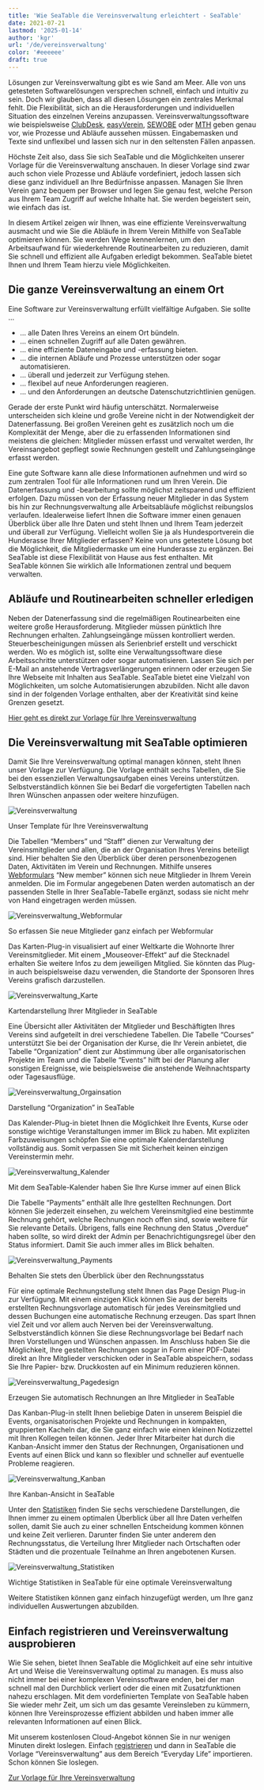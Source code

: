 ```yaml
---
title: 'Wie SeaTable die Vereinsverwaltung erleichtert - SeaTable'
date: 2021-07-21
lastmod: '2025-01-14'
author: 'kgr'
url: '/de/vereinsverwaltung'
color: '#eeeeee'
draft: true
---
```


Lösungen zur Vereinsverwaltung gibt es wie Sand am Meer. Alle von uns getesteten Softwarelösungen versprechen schnell, einfach und intuitiv zu sein. Doch wir glauben, dass all diesen Lösungen ein zentrales Merkmal fehlt. Die Flexibilität, sich an die Herausforderungen und individuellen Situation des einzelnen Vereins anzupassen. Vereinsverwaltungssoftware wie beispielsweise [ClubDesk](https://www.clubdesk.de/), [easyVerein](https://easyverein.com/), [SEWOBE](https://www.sewobe.de/) oder [MTH](https://www.mth-software.de/) geben genau vor, wie Prozesse und Abläufe aussehen müssen. Eingabemasken und Texte sind unflexibel und lassen sich nur in den seltensten Fällen anpassen.

Höchste Zeit also, dass Sie sich SeaTable und die Möglichkeiten unserer Vorlage für die Vereinsverwaltung anschauen. In dieser Vorlage sind zwar auch schon viele Prozesse und Abläufe vordefiniert, jedoch lassen sich diese ganz individuell an Ihre Bedürfnisse anpassen. Managen Sie Ihren Verein ganz bequem per Browser und legen Sie genau fest, welche Person aus Ihrem Team Zugriff auf welche Inhalte hat. Sie werden begeistert sein, wie einfach das ist.

In diesem Artikel zeigen wir Ihnen, was eine effiziente Vereinsverwaltung ausmacht und wie Sie die Abläufe in Ihrem Verein Mithilfe von SeaTable optimieren können. Sie werden Wege kennenlernen, um den Arbeitsaufwand für wiederkehrende Routinearbeiten zu reduzieren, damit Sie schnell und effizient alle Aufgaben erledigt bekommen. SeaTable bietet Ihnen und Ihrem Team hierzu viele Möglichkeiten.

## Die ganze Vereinsverwaltung an einem Ort

Eine Software zur Vereinsverwaltung erfüllt vielfältige Aufgaben. Sie sollte …

- … alle Daten Ihres Vereins an einem Ort bündeln.
- … einen schnellen Zugriff auf alle Daten gewähren.
- … eine effiziente Dateneingabe und -erfassung bieten.
- … die internen Abläufe und Prozesse unterstützen oder sogar automatisieren.
- … überall und jederzeit zur Verfügung stehen.
- … flexibel auf neue Anforderungen reagieren.
- … und den Anforderungen an deutsche Datenschutzrichtlinien genügen.

Gerade der erste Punkt wird häufig unterschätzt. Normalerweise unterscheiden sich kleine und große Vereine nicht in der Notwendigkeit der Datenerfassung. Bei großen Vereinen geht es zusätzlich noch um die Komplexität der Menge, aber die zu erfassenden Informationen sind meistens die gleichen: Mitglieder müssen erfasst und verwaltet werden, Ihr Vereinsangebot gepflegt sowie Rechnungen gestellt und Zahlungseingänge erfasst werden.

Eine gute Software kann alle diese Informationen aufnehmen und wird so zum zentralen Tool für alle Informationen rund um Ihren Verein. Die Datenerfassung und -bearbeitung sollte möglichst zeitsparend und effizient erfolgen. Dazu müssen von der Erfassung neuer Mitglieder in das System bis hin zur Rechnungsverwaltung alle Arbeitsabläufe möglichst reibungslos verlaufen. Idealerweise liefert Ihnen die Software immer einen genauen Überblick über alle Ihre Daten und steht Ihnen und Ihrem Team jederzeit und überall zur Verfügung. Vielleicht wollen Sie ja als Hundesportverein die Hunderasse Ihrer Mitglieder erfassen? Keine von uns getestete Lösung bot die Möglichkeit, die Mitgliedermaske um eine Hunderasse zu ergänzen. Bei SeaTable ist diese Flexibilität von Hause aus fest enthalten. Mit SeaTable können Sie wirklich alle Informationen zentral und bequem verwalten.

## Abläufe und Routinearbeiten schneller erledigen

Neben der Datenerfassung sind die regelmäßigen Routinearbeiten eine weitere große Herausforderung. Mitglieder müssen pünktlich Ihre Rechnungen erhalten. Zahlungseingänge müssen kontrolliert werden. Steuerbescheinigungen müssen als Serienbrief erstellt und verschickt werden. Wo es möglich ist, sollte eine Verwaltungssoftware diese Arbeitsschritte unterstützen oder sogar automatisieren. Lassen Sie sich per E-Mail an anstehende Vertragsverlängerungen erinnern oder erzeugen Sie Ihre Webseite mit Inhalten aus SeaTable. SeaTable bietet eine Vielzahl von Möglichkeiten, um solche Automatisierungen abzubilden. Nicht alle davon sind in der folgenden Vorlage enthalten, aber der Kreativität sind keine Grenzen gesetzt.

[Hier geht es direkt zur Vorlage für Ihre Vereinsverwaltung](https://seatable.io/vorlage/shatbqkjsny6tmytw-wefa/)

## Die Vereinsverwaltung mit SeaTable optimieren

Damit Sie Ihre Vereinsverwaltung optimal managen können, steht Ihnen unser Vorlage zur Verfügung. Die Vorlage enthält sechs Tabellen, die Sie bei den essenziellen Verwaltungsaufgaben eines Vereins unterstützen. Selbstverständlich können Sie bei Bedarf die vorgefertigten Tabellen nach Ihren Wünschen anpassen oder weitere hinzufügen.

![Vereinsverwaltung](https://seatable.de/wp-content/uploads/2021/07/Vereinsverwaltung.jpg)

Unser Template für Ihre Vereinsverwaltung

Die Tabellen “Members” und “Staff” dienen zur Verwaltung der Vereinsmitglieder und allen, die an der Organisation Ihres Vereins beteiligt sind. Hier behalten Sie den Überblick über deren personenbezogenen Daten, Aktivitäten im Verein und Rechnungen. Mithilfe unseres [Webformulars](https://seatable.io/docs/handbuch/datenmanagement/webformulare/?lang=auto) “New member” können sich neue Mitglieder in Ihrem Verein anmelden. Die im Formular angegebenen Daten werden automatisch an der passenden Stelle in Ihrer SeaTable-Tabelle ergänzt, sodass sie nicht mehr von Hand eingetragen werden müssen.

![Vereinsverwaltung_Webformular](https://seatable.de/wp-content/uploads/2021/07/Vereinsverwaltung-Webformular.jpg)

So erfassen Sie neue Mitglieder ganz einfach per Webformular

Das Karten-Plug-in visualisiert auf einer Weltkarte die Wohnorte Ihrer Vereinsmitglieder. Mit einem „Mouseover-Effekt“ auf die Stecknadel erhalten Sie weitere Infos zu dem jeweiligen Mitglied. Sie könnten das Plug-in auch beispielsweise dazu verwenden, die Standorte der Sponsoren Ihres Vereins grafisch darzustellen.

![Vereinsverwaltung_Karte](https://seatable.de/wp-content/uploads/2021/07/Vereinsverwaltung-Karte.jpg)

Kartendarstellung Ihrer Mitglieder in SeaTable

Eine Übersicht aller Aktivitäten der Mitglieder und Beschäftigten Ihres Vereins sind aufgeteilt in drei verschiedene Tabellen. Die Tabelle “Courses” unterstützt Sie bei der Organisation der Kurse, die Ihr Verein anbietet, die Tabelle “Organization” dient zur Abstimmung über alle organisatorischen Projekte im Team und die Tabelle “Events” hilft bei der Planung aller sonstigen Ereignisse, wie beispielsweise die anstehende Weihnachtsparty oder Tagesausflüge.

![Vereinsverwaltung_Orgainsation](https://seatable.de/wp-content/uploads/2021/07/Vereinsverwaltung-Organization.jpg)

Darstellung “Organization” in SeaTable

Das Kalender-Plug-in bietet Ihnen die Möglichkeit Ihre Events, Kurse oder sonstige wichtige Veranstaltungen immer im Blick zu haben. Mit expliziten Farbzuweisungen schöpfen Sie eine optimale Kalenderdarstellung vollständig aus. Somit verpassen Sie mit Sicherheit keinen einzigen Vereinstermin mehr.

![Vereinsverwaltung_Kalender](https://seatable.de/wp-content/uploads/2021/07/Vereinsverwaltung-Kalender.jpg)

Mit dem SeaTable-Kalender haben Sie Ihre Kurse immer auf einen Blick

Die Tabelle “Payments” enthält alle Ihre gestellten Rechnungen. Dort können Sie jederzeit einsehen, zu welchem Vereinsmitglied eine bestimmte Rechnung gehört, welche Rechnungen noch offen sind, sowie weitere für Sie relevante Details. Übrigens, falls eine Rechnung den Status „Overdue“ haben sollte, so wird direkt der Admin per Benachrichtigungsregel über den Status informiert. Damit Sie auch immer alles im Blick behalten.

![Vereinsverwaltung_Payments](https://seatable.de/wp-content/uploads/2021/07/Vereinsverwaltung-Payments.jpg)

Behalten Sie stets den Überblick über den Rechnungsstatus

Für eine optimale Rechnungstellung steht Ihnen das Page Design Plug-in zur Verfügung. Mit einem einzigen Klick können Sie aus der bereits erstellten Rechnungsvorlage automatisch für jedes Vereinsmitglied und dessen Buchungen eine automatische Rechnung erzeugen. Das spart Ihnen viel Zeit und vor allem auch Nerven bei der Vereinsverwaltung. Selbstverständlich können Sie diese Rechnungsvorlage bei Bedarf nach Ihren Vorstellungen und Wünschen anpassen. Im Anschluss haben Sie die Möglichkeit, Ihre gestellten Rechnungen sogar in Form einer PDF-Datei direkt an Ihre Mitglieder verschicken oder in SeaTable abspeichern, sodass Sie Ihre Papier- bzw. Druckkosten auf ein Minimum reduzieren können.

![Vereinsverwaltung_Pagedesign](https://seatable.de/wp-content/uploads/2021/07/Vereinsverwaltung-Rechnung.jpg)

Erzeugen Sie automatisch Rechnungen an Ihre Mitglieder in SeaTable

Das Kanban-Plug-in stellt Ihnen beliebige Daten in unserem Beispiel die Events, organisatorischen Projekte und Rechnungen in kompakten, gruppierten Kacheln dar, die Sie ganz einfach wie einen kleinen Notizzettel mit Ihren Kollegen teilen können. Jeder Ihrer Mitarbeiter hat durch die Kanban-Ansicht immer den Status der Rechnungen, Organisationen und Events auf einen Blick und kann so flexibler und schneller auf eventuelle Probleme reagieren.

![Vereinsverwaltung_Kanban](https://seatable.de/wp-content/uploads/2021/07/Vereinsverwaltung-Kanban1.jpg)

Ihre Kanban-Ansicht in SeaTable

Unter den [Statistiken](https://seatable.io/docs/handbuch/schnelleinstieg/datenanalyse/?lang=auto) finden Sie sechs verschiedene Darstellungen, die Ihnen immer zu einem optimalen Überblick über all Ihre Daten verhelfen sollen, damit Sie auch zu einer schnellen Entscheidung kommen können und keine Zeit verlieren. Darunter finden Sie unter anderem den Rechnungsstatus, die Verteilung Ihrer Mitglieder nach Ortschaften oder Städten und die prozentuale Teilnahme an Ihren angebotenen Kursen.

![Vereinsverwaltung_Statistiken](https://seatable.de/wp-content/uploads/2021/07/Vereinsverwaltung-Statistiken.jpg)

Wichtige Statistiken in SeaTable für eine optimale Vereinsverwaltung

Weitere Statistiken können ganz einfach hinzugefügt werden, um Ihre ganz individuellen Auswertungen abzubilden.

## Einfach registrieren und Vereinsverwaltung ausprobieren

Wie Sie sehen, bietet Ihnen SeaTable die Möglichkeit auf eine sehr intuitive Art und Weise die Vereinsverwaltung optimal zu managen. Es muss also nicht immer bei einer komplexen Vereinssoftware enden, bei der man schnell mal den Durchblick verliert oder die einen mit Zusatzfunktionen nahezu erschlagen. Mit dem vordefinierten Template von SeaTable haben Sie wieder mehr Zeit, um sich um das gesamte Vereinsleben zu kümmern, können Ihre Vereinsprozesse effizient abbilden und haben immer alle relevanten Informationen auf einen Blick.

Mit unserem kostenlosen Cloud-Angebot können Sie in nur wenigen Minuten direkt loslegen. Einfach [registrieren](https://seatable.io/registrierung/?lang=auto) und dann in SeaTable die Vorlage “Vereinsverwaltung” aus dem Bereich “Everyday Life” importieren. Schon können Sie loslegen.

[Zur Vorlage für Ihre Vereinsverwaltung](https://seatable.io/vorlage/shatbqkjsny6tmytw-wefa/)
